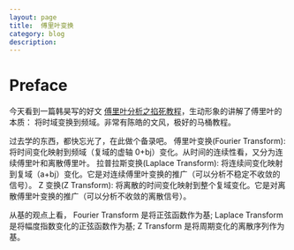 ```yaml
---
layout: page
title:	傅里叶变换
category: blog
description: 
---
```

# Preface

今天看到一篇韩昊写的好文 [傅里叶分析之掐死教程](http://zhuanlan.zhihu.com/wille/19763358)，生动形象的讲解了傅里叶的本质： 将时域变换到频域。非常有陈皓的文风，极好的马桶教程。

过去学的东西，都快忘光了，在此做个备录吧。
傅里叶变换(Fourier Transform): 将时间变化映射到频域（复域的虚轴 0+bj）变化。从时间的连续性看，又分为连续傅里叶和离散傅里叶。
拉普拉斯变换(Laplace Transform): 将连续间变化映射到复域（a+bj）变化。它是对连续傅里叶变换的推广（可以分析不稳定不收敛的信号）。 
Z 变换(Z Transform): 将离散的时间变化映射到整个复域变化。它是对离散傅里叶变换的推广（可以分析不收敛的离散信号）。 

从基的观点上看，
Fourier Transform 是将正弦函数作为基;
Laplace Transform 是将幅度指数变化的正弦函数作为基;
Z Transform 是将周期变化的离散序列作为基。
